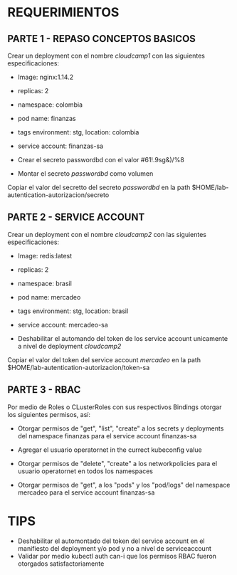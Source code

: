 # REQUERIMIENTOS

## PARTE 1 - REPASO CONCEPTOS BASICOS
Crear un deployment con el nombre *cloudcamp1* con las siguientes especificaciones:

- Image: nginx:1.14.2
* replicas: 2
+ namespace: colombia
- pod name: finanzas
* tags environment: stg, location: colombia
+ service account: finanzas-sa
- Crear el secreto passwordbd con el valor #61!.9sg&)/%8
* Montar el secreto *passwordbd* como volumen

Copiar el valor del secretto del secreto *passwordbd* en la path $HOME/lab-autentication-autorizacion/secreto

## PARTE 2 - SERVICE ACCOUNT
Crear un deployment con el nombre *cloudcamp2* con las siguientes especificaciones:

- Image: redis:latest
* replicas: 2
+ namespace: brasil
- pod name: mercadeo
* tags environment: stg, location: brasil
+ service account: mercadeo-sa
- Deshabilitar el automando del token de los service account unicamente a nivel de deployment *cloudcamp2*

Copiar el valor del token del service account *mercadeo* en la path $HOME/lab-autentication-autorizacion/token-sa

## PARTE 3 - RBAC

Por medio de Roles o CLusterRoles con sus respectivos Bindings otorgar los siguientes permisos, así:

- Otorgar permisos de "get", "list", "create" a los secrets y deployments del namespace finanzas para el service account finanzas-sa
* Agregar el usuario operatornet in the currect kubeconfig value
+ Otorgar permisos de "delete", "create" a los networkpolicies para el usuario operatornet en todos los namespaces
- Otorgar permisos de "get", a los "pods" y los "pod/logs" del namespace mercadeo para el service account finanzas-sa


# TIPS

- Deshabilitar el automontado del token del service account en el manifiesto del deployment y/o pod y no a nivel de serviceaccount
- Validar por medio kubectl auth can-i que los permisos RBAC fueron otorgados satisfactoriamente

